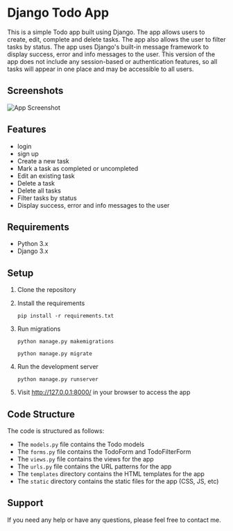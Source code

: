 # Django Todo App

This is a simple Todo app built using Django. The app allows users to create, edit, complete and delete tasks. The app also allows the user to filter tasks by status. The app uses Django's built-in message framework to display success, error and info messages to the user. This version of the app does not include any session-based or authentication features, so all tasks will appear in one place and may be accessible to all users. 



## Screenshots
![App Screenshot]()


## Features
- login
- sign up
- Create a new task
- Mark a task as completed or uncompleted
- Edit an existing task
- Delete a task
- Delete all tasks
- Filter tasks by status
- Display success, error and info messages to the user

## Requirements
- Python 3.x
- Django 3.x

## Setup
1. Clone the repository



2. Install the requirements

    `pip install -r requirements.txt`

3. Run migrations

    `python manage.py makemigrations`

    `python manage.py migrate`

4. Run the development server

    `python manage.py runserver`
    
5. Visit http://127.0.0.1:8000/ in your browser to access the app

## Code Structure
The code is structured as follows:
- The `models.py` file contains the Todo models
- The `forms.py` file contains the TodoForm and TodoFilterForm
- The `views.py` file contains the views for the app
- The `urls.py` file contains the URL patterns for the app
- The `templates` directory contains the HTML templates for the app
- The `static` directory contains the static files for the app (CSS, JS, etc)


## Support
If you need any help or have any questions, please feel free to contact me.

